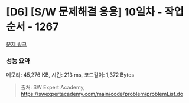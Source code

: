 # [D6] [S/W 문제해결 응용] 10일차 - 작업순서 - 1267 

[문제 링크](https://swexpertacademy.com/main/code/problem/problemDetail.do?contestProbId=AV18TrIqIwUCFAZN) 

### 성능 요약

메모리: 45,276 KB, 시간: 213 ms, 코드길이: 1,372 Bytes



> 출처: SW Expert Academy, https://swexpertacademy.com/main/code/problem/problemList.do